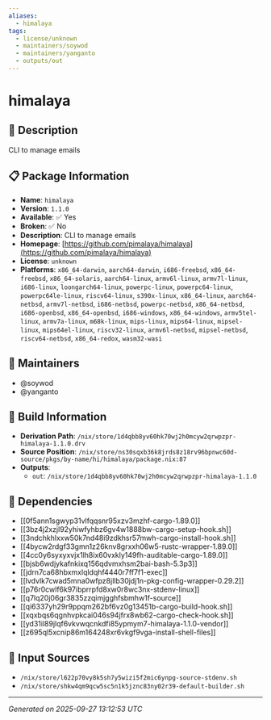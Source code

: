 ```yaml
---
aliases:
  - himalaya
tags:
  - license/unknown
  - maintainers/soywod
  - maintainers/yanganto
  - outputs/out
---
```


# himalaya

## 📝 Description

CLI to manage emails

## 📋 Package Information

- **Name**: `himalaya`
- **Version**: `1.1.0`
- **Available**: ✅ Yes
- **Broken**: ✅ No
- **Description**: CLI to manage emails
- **Homepage**: [https://github.com/pimalaya/himalaya](https://github.com/pimalaya/himalaya)
- **License**: `unknown`
- **Platforms**: `x86_64-darwin`, `aarch64-darwin`, `i686-freebsd`, `x86_64-freebsd`, `x86_64-solaris`, `aarch64-linux`, `armv6l-linux`, `armv7l-linux`, `i686-linux`, `loongarch64-linux`, `powerpc-linux`, `powerpc64-linux`, `powerpc64le-linux`, `riscv64-linux`, `s390x-linux`, `x86_64-linux`, `aarch64-netbsd`, `armv7l-netbsd`, `i686-netbsd`, `powerpc-netbsd`, `x86_64-netbsd`, `i686-openbsd`, `x86_64-openbsd`, `i686-windows`, `x86_64-windows`, `armv5tel-linux`, `armv7a-linux`, `m68k-linux`, `mips-linux`, `mips64-linux`, `mipsel-linux`, `mips64el-linux`, `riscv32-linux`, `armv6l-netbsd`, `mipsel-netbsd`, `riscv64-netbsd`, `x86_64-redox`, `wasm32-wasi`
## 👥 Maintainers

- @soywod
- @yanganto


## 🔧 Build Information

- **Derivation Path**: `/nix/store/1d4qbb8yv60hk70wj2h0mcyw2qrwpzpr-himalaya-1.1.0.drv`
- **Source Position**: `/nix/store/ns30sqxb36k8jrds8z18rv96bpnwc60d-source/pkgs/by-name/hi/himalaya/package.nix:87`
- **Outputs**:
  - `out`:  `/nix/store/1d4qbb8yv60hk70wj2h0mcyw2qrwpzpr-himalaya-1.1.0`

## 🔗 Dependencies

- [[0f5ann1sgwyp31vlfqqsnr95xzv3mzhf-cargo-1.89.0]]
- [[3bz4j2xzjl92yhiwfyhbz6gv4w1888bw-cargo-setup-hook.sh]]
- [[3ndchkhlxxw50k7nd48i9zdkhsr57mwh-cargo-install-hook.sh]]
- [[4bycw2rdgf33gmn1z26knv8grxxh06w5-rustc-wrapper-1.89.0]]
- [[4cc0y6syxyxvjx1lh8ix60vxkly149fh-auditable-cargo-1.89.0]]
- [[bjsb6wdjykafnkixq156qdvmxhsm2bai-bash-5.3p3]]
- [[jdrn7ca68hbxmxlqldqhf4440r7ff7f1-exec]]
- [[lvdvlk7cwad5mna0wfpz8jllb30jdj1n-pkg-config-wrapper-0.29.2]]
- [[p76r0cwlf6k97ibprrpfd8xw0r8wc3nx-stdenv-linux]]
- [[q7lq20j06gr3835zzqimjgghfsbmhw1f-source]]
- [[qi6337yh29r9ppqm262bf6vz0g13451b-cargo-build-hook.sh]]
- [[xqxbqs6qgnhvpkcai046s94jfrx8wb62-cargo-check-hook.sh]]
- [[yd31il89jlqf6vkvwqcnkdfi85ypmym7-himalaya-1.1.0-vendor]]
- [[z695ql5xcnip86m164248xr6vkgf9vga-install-shell-files]]

## 📁 Input Sources

- `/nix/store/l622p70vy8k5sh7y5wizi5f2mic6ynpg-source-stdenv.sh`
- `/nix/store/shkw4qm9qcw5sc5n1k5jznc83ny02r39-default-builder.sh`

---
*Generated on 2025-09-27 13:12:53 UTC*
